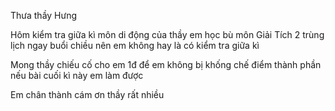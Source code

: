 Thưa thầy Hưng

Hôm kiểm tra giữa kì môn di động của thầy em học bù môn Giải Tích 2 trùng lịch ngay buổi chiều nên em không hay là có kiểm tra giữa kì

Mong thầy chiếu cố cho em 1đ để em không bị khống chế điểm thành phần nếu bài cuối kì này em làm được

Em chân thành cám ơn thầy rất nhiều
